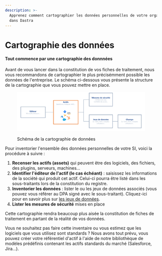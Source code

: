```yaml
---
description: >-
  Apprenez comment cartographier les données personnelles de votre organisation
  dans Dastra
---
```


# Cartographie des données

#### Tout commence par une cartographie des donnnées <a href="#0-label" id="0-label"></a>

Avant de vous lancer dans la constitution de vos fiches de traitement, nous vous recommandons de cartographier le plus précisémment possible les données de l'entreprise. Le schéma ci-dessous vous présente la structure de la cartographie que vous pouvez mettre en place.

<figure><img src="../../.gitbook/assets/assets-schema.png" alt=""><figcaption><p>Schéma de la cartographie de données </p></figcaption></figure>

Pour inventorier l'ensemble des données personnelles de votre SI, voici la procédure à suivre :

1. **Recenser les actifs (assets)** qui peuvent être des logiciels, des fichiers, des plugins, serveurs, machines...
2. **Identifier l'éditeur de l'actif (le cas échéant)** : saisissez les informations de la société qui produit cet actif. Celui-ci pourra être listé dans les sous-traitants lors de la constitution du registre.
3. **Inventorier les données** : lister le ou les jeux de données associés (vous pouvez vous référer au DPA signé avec le sous-traitant). Cliquez-ici pour en savoir plus sur [les jeux de données](https://doc.dastra.eu/features/editer-le-registre/remplir-le-questionnaire/categorie-de-donnees).
4. **Lister les mesures de sécurité** mises en place

Cette cartographie rendra beaucoup plus aisée la constitution de fiches de traitement en partant de la réalité de vos données.

Vous ne souhaitez pas faire cette inventaire ou vous estimez que les logiciels que vous utilisez sont standards ? Nous avons tout prévu, vous pouvez créer votre référentiel d'actif à l'aide de notre bibliothèque de modèles prédéfinis contenant les actifs standards du marché (Salesforce, Jira...).
